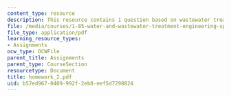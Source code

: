 ```yaml
---
content_type: resource
description: This resource contains 1 question based on wastewater treatment system.
file: /media/courses/1-85-water-and-wastewater-treatment-engineering-spring-2006/b57ed9670409992f2eb8eef5d7298824_homework_2.pdf
file_type: application/pdf
learning_resource_types:
- Assignments
ocw_type: OCWFile
parent_title: Assignments
parent_type: CourseSection
resourcetype: Document
title: homework_2.pdf
uid: b57ed967-0409-992f-2eb8-eef5d7298824
---
```

